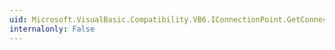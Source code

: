 ```yaml
---
uid: Microsoft.VisualBasic.Compatibility.VB6.IConnectionPoint.GetConnectionInterface(System.Guid@)
internalonly: False
---
```

